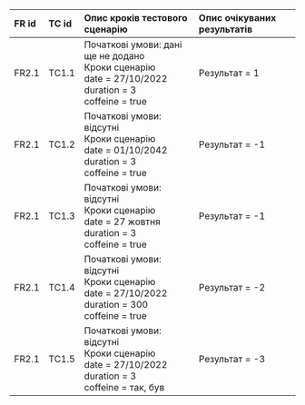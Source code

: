 |FR id|TC id|Опис кроків тестового сценарію|Опис очікуваних результатів|
|:-|:-|:-|:-|
|FR2.1|TC1.1|Початкові умови: дані ще не додано <br> Кроки сценарію <br> date = 27/10/2022 <br> duration = 3 <br> coffeine = true|Результат = 1|
|FR2.1|TC1.2|Початкові умови: відсутні <br> Кроки сценарію <br> date = 01/10/2042 <br> duration = 3 <br> coffeine = true|Результат = -1|
|FR2.1|TC1.3|Початкові умови: відсутні <br> Кроки сценарію <br> date = 27 жовтня <br> duration = 3 <br> coffeine = true|Результат = -1|
|FR2.1|TC1.4|Початкові умови: відсутні <br> Кроки сценарію <br> date = 27/10/2022 <br> duration = 300 <br> coffeine = true|Результат = -2|
|FR2.1|TC1.5|Початкові умови: відсутні <br> Кроки сценарію <br> date = 27/10/2022 <br> duration = 3 <br> coffeine = так, був|Результат = -3|
